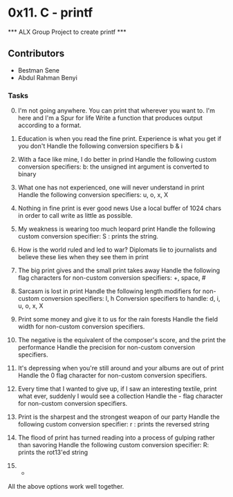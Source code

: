 # 0x11. C - printf

*** ALX Group Project to create printf ***

## Contributors
- Bestman Sene
- Abdul Rahman Benyi 

### Tasks
0. I'm not going anywhere. You can print that wherever you want to. I'm here and I'm a Spur for life
Write a function that produces output according to a format.

1. Education is when you read the fine print. Experience is what you get if you don't
Handle the following conversion specifiers b & i

2. With a face like mine, I do better in prind
Handle the following custom conversion specifiers:
	b: the unsigned int argument is converted to binary

3. What one has not experienced, one will never understand in print
	Handle the following conversion specifiers: u, o, x, X

4. Nothing in fine print is ever good news
	Use a local buffer of 1024 chars in order to call write as little as possible.

5. My weakness is wearing too much leopard print
	Handle the following custom conversion specifier:
	S : prints the string.

6. How is the world ruled and led to war? Diplomats lie to journalists and believe these lies when they see them in print

7. The big print gives and the small print takes away
	Handle the following flag characters for non-custom conversion specifiers: +, space, #

8. Sarcasm is lost in print
	Handle the following length modifiers for non-custom conversion specifiers: l, h
	Conversion specifiers to handle: d, i, u, o, x, X

9. Print some money and give it to us for the rain forests
	Handle the field width for non-custom conversion specifiers.

10. The negative is the equivalent of the composer's score, and the print the performance
	Handle the precision for non-custom conversion specifiers.

11. It's depressing when you're still around and your albums are out of print
	Handle the 0 flag character for non-custom conversion specifiers.

12. Every time that I wanted to give up, if I saw an interesting textile, print what ever, suddenly I would see a collection
	Handle the - flag character for non-custom conversion specifiers.

13. Print is the sharpest and the strongest weapon of our party
	Handle the following custom conversion specifier:
	r : prints the reversed string


14. The flood of print has turned reading into a process of gulping rather than savoring
	Handle the following custom conversion specifier:
	R: prints the rot13'ed string

15. *
All the above options work well together.
